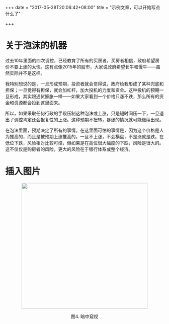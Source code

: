 +++
date = "2017-05-28T20:06:42+08:00"
title = "示例文章，可以开始写点什么了"

+++

# 关于泡沫的机器

过去10年里面的四次调控，已经教育了所有的买房者。买房者相信，政府希望房价不要上涨的太快。这有点像2015年的股市，大家说政府希望长牛和慢牛——虽然实际并不是这样。

我特别想说的是，一旦形成预期，投资者就会觉得说，政府给我形成了某种兜底和担保；一旦觉得有担保，就会加杠杆，加大投机的力度和资金。这种投机的预期一旦形成，其实跟通货膨胀一样——如果大家看到一个价格只涨不跌，那么所有的资金和资源都会投到这里面来。

所以，如果采取任何行政的手段压制这种泡沫或上涨，只是短时间压一下，一旦退出了调控肯定还会报复性的上涨。这种预期不扭转，暴涨的情况就可能继续出现。

在泡沫里面，预期决定了所有的事情。在这里面可怕的事情是，因为这个价格是人为推高的，而且是被预期上涨推高的，一旦不上涨，不会横盘，不是涨就是跌。在低位下跌，风险相对比较可控，但如果是在高位很大幅度的下跌，风险是很大的。这不仅仅是购房者的风险，更大的风险在于银行体系或整个经济。


# 插入图片

<center>
<img src="cat.jpg" width=400 />

图4. 暗中窥视
</center>
